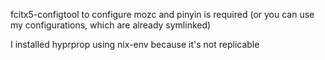 fcitx5-configtool to configure mozc and pinyin is required
(or you can use my configurations, which are already symlinked)

I installed hyprprop using nix-env because it's not replicable
